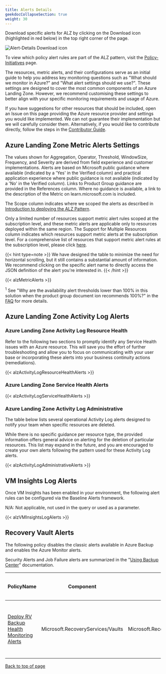 ```yaml
---
title: Alerts Details
geekdocCollapseSection: true
weight: 30
---
```


Download specific alerts for ALZ by clicking on the Download icon (highlighted in red below) in the top right corner of the page.

  ![Alert-Details Download icon](../../media/AlertDetailsDownloadReference.png)

To view which policy alert rules are part of the ALZ pattern, visit the [Policy-Initiatives](../Policy-Initiatives) page.

The resources, metric alerts, and their configurations serve as an initial guide to help you address key monitoring questions such as "What should we monitor in Azure?" and "What alert settings should we use?". These settings are designed to cover the most common components of an Azure Landing Zone. However, we recommend customising these settings to better align with your specific monitoring requirements and usage of Azure.

If you have suggestions for other resources that should be included, open an Issue on this page providing the Azure resource provider and settings you would like implemented. We can not guarantee their implementation but we will carefully consider them. Alternatively, if you would like to contribute directly, follow the steps in the [Contributor Guide](../../../../contributing).

## Azure Landing Zone Metric Alerts Settings

The values shown for Aggregation, Operator, Threshold, WindowSize, Frequency, and Severity are derived from field experience and customer implementations. Alerts are based on Microsoft public guidance where available (indicated by a 'Yes' in the Verified column) and practical application experience where public guidance is not available (indicated by a 'No' in the Verified column). Links to Product Group guidance are provided in the References column. Where no guidance is available, a link to the description of the Metric on learn.microsoft.com is included.

The Scope column indicates where we scoped the alerts as described in [Introduction to deploying the ALZ Pattern](../../HowTo/deploy/Introduction-to-deploying-the-ALZ-Pattern).

Only a limited number of resources support metric alert rules scoped at the subscription level, and these metric alerts are applicable only to resources deployed within the same region. The Support for Multiple Resources column indicates which resources support metric alerts at the subscription level. For a comprehensive list of resources that support metric alert rules at the subscription level, please click [here](https://learn.microsoft.com/en-us/azure/azure-monitor/alerts/alerts-types#monitor-multiple-resources).

{{< hint type=note >}}
We have designed the table to minimize the need for horizontal scrolling, but it still contains a substantial amount of information. We recommend clicking on the specific alert name to directly access the JSON definition of the alert you're interested in.
{{< /hint >}}

{{< alzMetricAlerts >}}

<sup>1</sup> See "Why are the availability alert thresholds lower than 100% in this solution when the product group document ion recommends 100%?" in the [FAQ](../../Resources/FAQ) for more details.

## Azure Landing Zone Activity Log Alerts

### Azure Landing Zone Activity Log Resource Health

Refer to the following two sections to promptly identify any Service Health issues with an Azure resource. This will save you the effort of further troubleshooting and allow you to focus on communicating with your user base or incorporating these alerts into your business continuity actions (remediations).

{{< alzActivityLogResourceHealthAlerts >}}

### Azure Landing Zone Service Health Alerts

{{< alzActivityLogServiceHealthAlerts >}}

### Azure Landing Zone Activity Log Administrative

The table below lists several operational Activity Log alerts designed to notify your team when specific resources are deleted.

While there is no specific guidance per resource type, the provided information offers general advice on alerting for the deletion of particular resources. This list may expand in the future, and you are encouraged to create your own alerts following the pattern used for these Activity Log alerts.

{{< alzActivityLogAdministrativeAlerts >}}

## VM Insights Log Alerts

Once VM Insights has been enabled in your environment, the following alert rules can be configured via the Baseline Alerts framework.

N/A: Not applicable, not used in the query or used as a parameter.

{{< alzVMInsightsLogAlerts >}}

## Recovery Vault Alerts

The following policy disables the classic alerts available in Azure Backup and enables the Azure Monitor alerts.

Security Alerts and Job Failure alerts are summarized in the "[Using Backup Center](https://learn.microsoft.com/en-us/azure/backup/backup-azure-monitoring-built-in-monitor?tabs=recovery-services-vaults#azure-monitor-alerts-for-azure-backup)" documentation.

| PolicyName                                                                                                                                                                                    | Component                         | Category                                                                                              | Scope    | Support for Multiple Resources | Verified | References                                                                                                                                                                                                                                                                                                            |
|-----------------------------------------------------------------------------------------------------------------------------------------------------------------------------------------------|-----------------------------------|-------------------------------------------------------------------------------------------------------|----------|--------------------------------|----------|-----------------------------------------------------------------------------------------------------------------------------------------------------------------------------------------------------------------------------------------------------------------------------------------------------------------------|
| [Deploy RV Backup Health Monitoring Alerts](../../../services/RecoveryServices/vaults/Modify-RSV-BackupHealth-Alert.json) | Microsoft.RecoveryServices/Vaults | Microsoft.RecoveryServices/vaults/monitoringSettings.classicAlertSettings.alertsForCriticalOperations | Resource | No                             | Y        | [Azure Monitor Alerts for Azure Backup](https://learn.microsoft.com/en-us/azure/backup/backup-azure-monitoring-built-in-monitor?tabs=recovery-services-vaults#azure-monitor-alerts-for-azure-backup) <br> [Move to Azure Monitor Alerts](https://learn.microsoft.com/en-us/azure/backup/move-to-azure-monitor-alerts) |

[Back to top of page](.)

